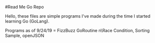 #Read Me Go Repo

Hello, these files are simple programs I've made during the time I started learning Go (GoLang). 

Programs as of 9/24/19 = FizzBuzz
GoRoutine
n\Race Condition, Sorting Sample, openJSON
